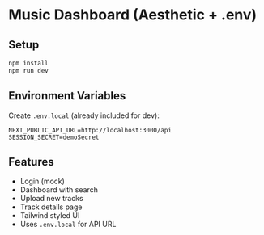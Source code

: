 # Music Dashboard (Aesthetic + .env)

## Setup
```bash
npm install
npm run dev
```

## Environment Variables
Create `.env.local` (already included for dev):
```env
NEXT_PUBLIC_API_URL=http://localhost:3000/api
SESSION_SECRET=demoSecret
```

## Features
- Login (mock)
- Dashboard with search
- Upload new tracks
- Track details page
- Tailwind styled UI
- Uses `.env.local` for API URL
